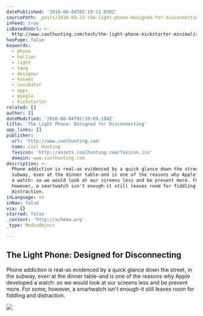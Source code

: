 ```yaml
---
datePublished: '2016-08-04T02:19:11.050Z'
sourcePath: _posts/2016-04-15-the-light-phone-designed-for-disconnecting.md
inFeed: true
isBasedOnUrl: >-
  http://www.coolhunting.com/tech/the-light-phone-kickstarter-minimalist-phone-for-disconnecting
hasPage: false
keywords:
  - phone
  - hollier
  - light
  - tang
  - designer
  - kaiwei
  - incubator
  - apps
  - google
  - kickstarter
related: []
author: []
dateModified: '2016-08-04T02:19:09.104Z'
title: 'The Light Phone: Designed for Disconnecting'
app_links: []
publisher:
  url: 'http://www.coolhunting.com'
  name: Cool Hunting
  favicon: 'http://assets.coolhunting.com/favicon.ico'
  domain: www.coolhunting.com
description: >-
  Phone addiction is real-as evidenced by a quick glance down the street, in the
  subway, even at the dinner table-and is one of the reasons why Apple developed
  a watch: so we would look at our screens less and be present more. For some,
  however, a smartwatch isn't enough-it still leaves room for fiddling and
  distraction.
inLanguage: en
inNav: false
via: {}
starred: false
_context: 'http://schema.org'
_type: MediaObject

---
```

<article style=""><h1>The Light Phone: Designed for Disconnecting</h1><p>Phone addiction is real-as evidenced by a quick glance down the street, in the subway, even at the dinner table-and is one of the reasons why Apple developed a watch: so we would look at our screens less and be present more. For some, however, a smartwatch isn't enough-it still leaves room for fiddling and distraction.</p><img src="http://assets.coolhunting.com/coolhunting/2015/05/large_the-light-phone-hero.jpg" /></article>